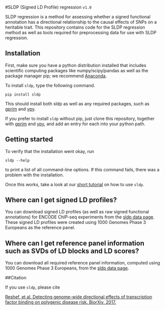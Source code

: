 #SLDP (Signed LD Profile) regression `v1.0`

SLDP regression is a method for assessing whether a signed functional annotation has a directional relationship to the causal effects of SNPs on a heritable trait. This repository contains code for the SLDP regression method as well as tools required for preprocessing data for use with SLDP regression.

## Installation

First, make sure you have a python distribution installed that includes scientific computing packages like numpy/scipy/pandas as well as the package manager pip; we recommend [Anaconda](https://store.continuum.io/cshop/anaconda/).

To install `sldp`, type the following command.
```  
pip install sldp
```
This should install both sldp as well as any required packages, such as [gprim](https://github.com/yakirr/gprim) and [ypy](https://github.com/yakirr/ypy).

If you prefer to install `sldp` without pip, just clone this repository, together with [gprim](https://github.com/yakirr/gprim) and [ypy](https://github.com/yakirr/ypy), and add an entry for each into your python path.


## Getting started

To verify that the installation went okay, run
```
sldp --help
```
to print a list of all command-line options. If this command fails, there was a problem with the installation.

Once this works, take a look at our [short tutorial](https://github.com/yakirr/sldp/wiki) on how to use `sldp`.


## Where can I get signed LD profiles?

You can download signed LD profiles (as well as raw signed functional annotations) for ENCODE ChIP-seq experiments from the [sldp data page](https://data.broadinstitute.org/alkesgroup/SLDP/). These signed LD profiles were created using 1000 Genomes Phase 3 Europeans as the reference panel.

## Where can I get reference panel information such as SVDs of LD blocks and LD scores?

You can download all required reference panel information, computed using 1000 Genomes Phase 3 Europeans, from the [sldp data page](https://data.broadinstitute.org/alkesgroup/SLDP/).


##Citation

If you use `sldp`, please cite

[Reshef, et al. Detecting genome-wide directional effects of transcription factor binding on polygenic disease risk.
BiorXiv, 2017.](https://www.biorxiv.org/content/early/2017/10/17/204685)

